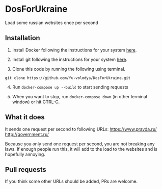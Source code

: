 # DosForUkraine
Load some russian websites once per second

## Installation

1. Install Docker following the instructions for your system [here](https://docs.docker.com/get-docker/).

2. Install git following the instructions for your system [here](https://git-scm.com/downloads).

3. Clone this code by running the following using terminal.
```
git clone https://github.com/fu-volodya/DosForUkraine.git
```

4. Run `docker-compose up --build` to start sending requests

5. When you want to stop, run `docker-compose down` (in other terminal window) or hit CTRL-C.

## What it does

It sends one request per second to following URLs:
https://www.pravda.ru/
http://government.ru/

Because you only send one request per second, you are not breaking any laws. If enough people run this, it will add to the load to the websites and is hopefully annoying. 

## Pull requests

If you think some other URLs should be added, PRs are welcome.
